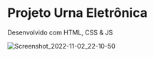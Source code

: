 # Projeto Urna Eletrônica


Desenvolvido com HTML, CSS & JS


![Screenshot_2022-11-02_22-10-50](https://user-images.githubusercontent.com/82295321/199630270-b1610747-b3a8-4c40-965a-8cefa2e1f60a.png)





